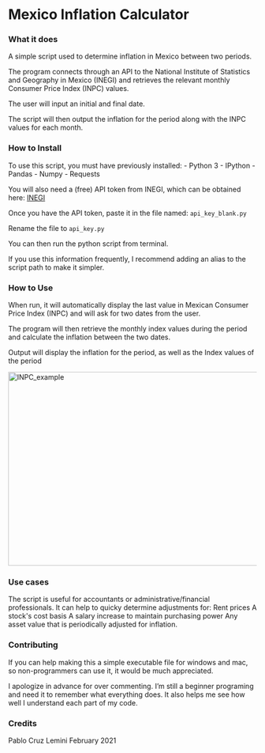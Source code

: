 
# Mexico Inflation Calculator


### What it does

A simple script used to determine inflation in Mexico between two periods.

The program connects through an API to the National Institute of Statistics and Geography in Mexico (INEGI) and retrieves the relevant monthly Consumer Price Index (INPC) values. 

The user will input an initial and final date. 

The script will then output the inflation for the period along with the INPC values for each month.


### How to Install

To use this script, you must have previously installed:
	- Python 3
	- IPython
	- Pandas
	- Numpy
	- Requests

You will also need a (free) API token from INEGI, which can be obtained here:
[INEGI](https://www.inegi.org.mx/servicios/api_indicadores_1.0.html#token)

Once you have the API token, paste it in the file named: ```api_key_blank.py```

Rename the file to ```api_key.py```

You can then run the python script from terminal. 

If you use this information frequently, I recommend adding an alias to the script path to make it simpler. 


### How to Use

When run, it will automatically display the last value in Mexican Consumer Price Index (INPC) and will ask for two dates from the user. 

The program will then retrieve the monthly index values during the period and calculate the inflation between the two dates.

Output will display the inflation for the period, as well as the Index values of the period

<img src="https://www.bite-size.mx/inpc_example.gif" alt="INPC_example" width="600" height="392">


### Use cases

The script is useful for accountants or administrative/financial professionals. 
It can help to quicky determine adjustments for:
	Rent prices
	A stock's cost basis
	A salary increase to maintain purchasing power
	Any asset value that is periodically adjusted for inflation. 


### Contributing
If you can help making this a simple executable file for windows and mac, so non-programmers can use it, it would be much appreciated. 

I apologize in advance for over commenting. I’m still a beginner programing and need it to remember what everything does. It also helps me see how well I understand each part of my code. 


### Credits
Pablo Cruz Lemini
February 2021
